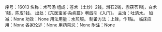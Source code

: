序号：16013
名称：术苓汤
组成：苍术（土炒）2钱，滑石2钱，赤茯苓1钱，白术1钱，陈皮1钱。
出处：《东医宝鉴·杂病篇》卷四引《入门》。
主治：吐清水。
加减：None
功效：None
用法用量：水煎服。
制备方法：上锉，作1贴。
临床应用：None
各家论述：None
用药禁忌：None
附注：None
